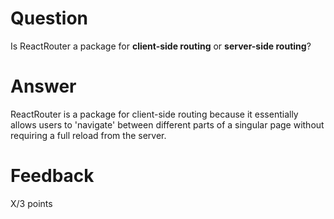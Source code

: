 # Question

Is ReactRouter a package for **client-side routing** or **server-side routing**?

# Answer
ReactRouter is a package for client-side routing because it essentially allows users to 'navigate' between different parts of a singular page without requiring a full reload from the server.



# Feedback

X/3 points